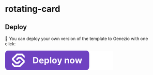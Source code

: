 # rotating-card


## Deploy

:rocket: You can deploy your own version of the template to Genezio with one click:

[![Deploy to Genezio](https://raw.githubusercontent.com/Genez-io/graphics/main/svg/deploy-button.svg)](https://app.genez.io/start/deploy?repository=https://github.com/creativetimofficial/rotating-css-card&utm_source=github&utm_medium=referral&utm_campaign=github-creativetim&utm_term=deploy-project&utm_content=button-head)